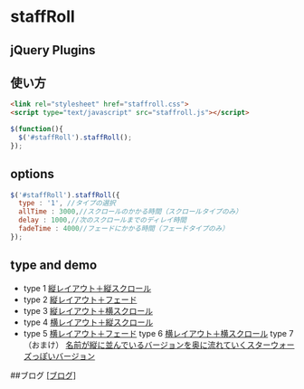 # staffRoll

## jQuery Plugins

## 使い方

```html
<link rel="stylesheet" href="staffroll.css">
<script type="text/javascript" src="staffroll.js"></script>
```

```javascript
$(function(){
  $('#staffRoll').staffRoll();
});
```

## options
```javascript
$('#staffRoll').staffRoll({
  type : '1', //タイプの選択
  allTime : 3000,//スクロールのかかる時間（スクロールタイプのみ）
  delay : 1000,//次のスクロールまでのディレイ時間
  fadeTime : 4000//フェードにかかる時間（フェードタイプのみ）
});
```

## type and demo
- type 1
<a href="http://webdrawer.net/sample/js/staffroll/index.html" target="_blank">縦レイアウト＋縦スクロール</a>
- type 2
<a href="http://webdrawer.net/sample/js/staffroll/index2.html" target="_blank">縦レイアウト＋フェード</a>
- type 3
<a href="http://webdrawer.net/sample/js/staffroll/index3.html" target="_blank">縦レイアウト＋横スクロール</a>
- type 4
<a href="http://webdrawer.net/sample/js/staffroll/index4.html" target="_blank">横レイアウト＋縦スクロール</a>
- type 5
<a href="http://webdrawer.net/sample/js/staffroll/index5.html" target="_blank">横レイアウト＋フェード</a>
type 6
<a href="http://webdrawer.net/sample/js/staffroll/index6.html" target="_blank">横レイアウト＋横スクロール</a>
type 7（おまけ）
<a href="http://webdrawer.net/sample/js/staffroll/index7.html" target="_blank">名前が縦に並んでいるバージョンを奥に流れていくスターウォーズっぽいバージョン</a>

##ブログ
<a href="http://webdrawer.net/javascript/staffroll.html" target="_blank">[ブログ]</a>
